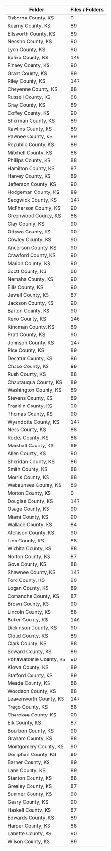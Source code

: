 | Folder                  |   Files / Folders |
|-------------------------|-------------------|
| Osborne County, KS      |                 0 |
| Kearny County, KS       |                89 |
| Ellsworth County, KS    |                89 |
| Neosho County, KS       |                90 |
| Lyon County, KS         |                90 |
| Saline County, KS       |               146 |
| Finney County, KS       |                90 |
| Grant County, KS        |                89 |
| Riley County, KS        |               147 |
| Cheyenne County, KS     |                88 |
| Russell County, KS      |                88 |
| Gray County, KS         |                89 |
| Coffey County, KS       |                90 |
| Sherman County, KS      |                89 |
| Rawlins County, KS      |                89 |
| Pawnee County, KS       |                89 |
| Republic County, KS     |                89 |
| Mitchell County, KS     |                88 |
| Phillips County, KS     |                88 |
| Hamilton County, KS     |                87 |
| Harvey County, KS       |                89 |
| Jefferson County, KS    |                90 |
| Hodgeman County, KS     |                89 |
| Sedgwick County, KS     |               147 |
| McPherson County, KS    |                90 |
| Greenwood County, KS    |                88 |
| Clay County, KS         |                90 |
| Ottawa County, KS       |                90 |
| Cowley County, KS       |                90 |
| Anderson County, KS     |                90 |
| Crawford County, KS     |                90 |
| Marion County, KS       |                90 |
| Scott County, KS        |                88 |
| Nemaha County, KS       |                90 |
| Ellis County, KS        |                90 |
| Jewell County, KS       |                87 |
| Jackson County, KS      |                90 |
| Barton County, KS       |                90 |
| Reno County, KS         |               146 |
| Kingman County, KS      |                89 |
| Pratt County, KS        |                90 |
| Johnson County, KS      |               147 |
| Rice County, KS         |                89 |
| Decatur County, KS      |                86 |
| Chase County, KS        |                89 |
| Rush County, KS         |                88 |
| Chautauqua County, KS   |                89 |
| Washington County, KS   |                89 |
| Stevens County, KS      |                89 |
| Franklin County, KS     |                90 |
| Thomas County, KS       |                90 |
| Wyandotte County, KS    |               147 |
| Ness County, KS         |                88 |
| Rooks County, KS        |                88 |
| Marshall County, KS     |                89 |
| Allen County, KS        |                90 |
| Sheridan County, KS     |                86 |
| Smith County, KS        |                88 |
| Morris County, KS       |                88 |
| Wabaunsee County, KS    |                89 |
| Morton County, KS       |                 0 |
| Douglas County, KS      |               147 |
| Osage County, KS        |                90 |
| Miami County, KS        |                90 |
| Wallace County, KS      |                84 |
| Atchison County, KS     |                90 |
| Linn County, KS         |                88 |
| Wichita County, KS      |                88 |
| Norton County, KS       |                87 |
| Gove County, KS         |                88 |
| Shawnee County, KS      |               147 |
| Ford County, KS         |                90 |
| Logan County, KS        |                89 |
| Comanche County, KS     |                87 |
| Brown County, KS        |                90 |
| Lincoln County, KS      |                88 |
| Butler County, KS       |               146 |
| Dickinson County, KS    |                90 |
| Cloud County, KS        |                89 |
| Clark County, KS        |                88 |
| Seward County, KS       |                89 |
| Pottawatomie County, KS |                90 |
| Kiowa County, KS        |                89 |
| Stafford County, KS     |                89 |
| Meade County, KS        |                88 |
| Woodson County, KS      |                88 |
| Leavenworth County, KS  |               147 |
| Trego County, KS        |                88 |
| Cherokee County, KS     |                90 |
| Elk County, KS          |                87 |
| Bourbon County, KS      |                90 |
| Graham County, KS       |                88 |
| Montgomery County, KS   |                90 |
| Doniphan County, KS     |                90 |
| Barber County, KS       |                89 |
| Lane County, KS         |                89 |
| Stanton County, KS      |                88 |
| Greeley County, KS      |                87 |
| Sumner County, KS       |                90 |
| Geary County, KS        |                90 |
| Haskell County, KS      |                87 |
| Edwards County, KS      |                89 |
| Harper County, KS       |                88 |
| Labette County, KS      |                90 |
| Wilson County, KS       |                89 |
